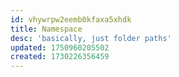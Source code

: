 ```yaml
---
id: vhywrpw2eemb0kfaxa5xhdk
title: Namespace
desc: 'basically, just folder paths'
updated: 1750960205502
created: 1730226356459
---
```

